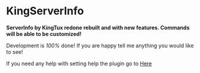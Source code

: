 # KingServerInfo

                                         

**ServerInfo by KingTux redone rebuilt and with new features.
Commands will be able to be customized!**

Development is _100%_ done! If you are happy tell me anything you would like to see!

If you need any help with setting help the plugin go to [Here](help)
